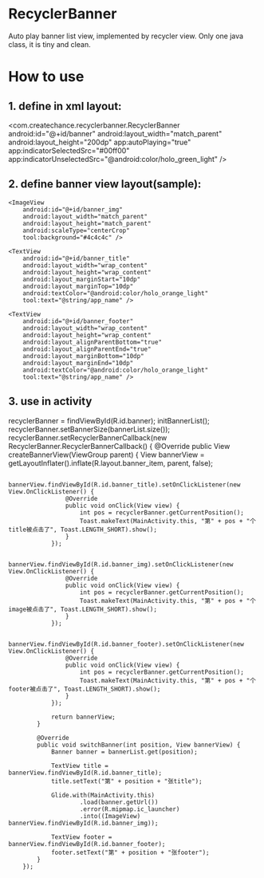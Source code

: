 # RecyclerBanner
Auto play banner list view, implemented by recycler view.
Only one java class, it is tiny and clean.

# How to use
## 1. define in xml layout:
<com.createchance.recyclerbanner.RecyclerBanner
        android:id="@+id/banner"
        android:layout_width="match_parent"
        android:layout_height="200dp"
        app:autoPlaying="true"
        app:indicatorSelectedSrc="#00ff00"
        app:indicatorUnselectedSrc="@android:color/holo_green_light" />
## 2. define banner view layout(sample):

<?xml version="1.0" encoding="utf-8"?>
<RelativeLayout xmlns:android="http://schemas.android.com/apk/res/android"
    xmlns:tool="http://schemas.android.com/tools"
    android:layout_width="match_parent"
    android:layout_height="match_parent">

    <ImageView
        android:id="@+id/banner_img"
        android:layout_width="match_parent"
        android:layout_height="match_parent"
        android:scaleType="centerCrop"
        tool:background="#4c4c4c" />

    <TextView
        android:id="@+id/banner_title"
        android:layout_width="wrap_content"
        android:layout_height="wrap_content"
        android:layout_marginStart="10dp"
        android:layout_marginTop="10dp"
        android:textColor="@android:color/holo_orange_light"
        tool:text="@string/app_name" />

    <TextView
        android:id="@+id/banner_footer"
        android:layout_width="wrap_content"
        android:layout_height="wrap_content"
        android:layout_alignParentBottom="true"
        android:layout_alignParentEnd="true"
        android:layout_marginBottom="10dp"
        android:layout_marginEnd="10dp"
        android:textColor="@android:color/holo_orange_light"
        tool:text="@string/app_name" />

</RelativeLayout>

## 3. use in activity
recyclerBanner = findViewById(R.id.banner);
        initBannerList();
        recyclerBanner.setBannerSize(bannerList.size());
        recyclerBanner.setRecyclerBannerCallback(new RecyclerBanner.RecyclerBannerCallback() {
            @Override
            public View createBannerView(ViewGroup parent) {
                View bannerView = getLayoutInflater().inflate(R.layout.banner_item, parent, false);

                bannerView.findViewById(R.id.banner_title).setOnClickListener(new View.OnClickListener() {
                    @Override
                    public void onClick(View view) {
                        int pos = recyclerBanner.getCurrentPosition();
                        Toast.makeText(MainActivity.this, "第" + pos + "个title被点击了", Toast.LENGTH_SHORT).show();
                    }
                });

                bannerView.findViewById(R.id.banner_img).setOnClickListener(new View.OnClickListener() {
                    @Override
                    public void onClick(View view) {
                        int pos = recyclerBanner.getCurrentPosition();
                        Toast.makeText(MainActivity.this, "第" + pos + "个image被点击了", Toast.LENGTH_SHORT).show();
                    }
                });

                bannerView.findViewById(R.id.banner_footer).setOnClickListener(new View.OnClickListener() {
                    @Override
                    public void onClick(View view) {
                        int pos = recyclerBanner.getCurrentPosition();
                        Toast.makeText(MainActivity.this, "第" + pos + "个footer被点击了", Toast.LENGTH_SHORT).show();
                    }
                });

                return bannerView;
            }

            @Override
            public void switchBanner(int position, View bannerView) {
                Banner banner = bannerList.get(position);

                TextView title = bannerView.findViewById(R.id.banner_title);
                title.setText("第" + position + "张title");

                Glide.with(MainActivity.this)
                        .load(banner.getUrl())
                        .error(R.mipmap.ic_launcher)
                        .into((ImageView) bannerView.findViewById(R.id.banner_img));

                TextView footer = bannerView.findViewById(R.id.banner_footer);
                footer.setText("第" + position + "张footer");
            }
        });
